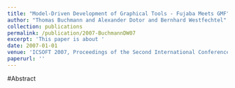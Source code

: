 ```yaml
---
title: "Model-Driven Development of Graphical Tools - Fujaba Meets GMF"
author: "Thomas Buchmann and Alexander Dotor and Bernhard Westfechtel"
collection: publications
permalink: /publication/2007-BuchmannDW07
excerpt: 'This paper is about '
date: 2007-01-01
venue: 'ICSOFT 2007, Proceedings of the Second International Conference on Software and Data Technologies, Volume SE, Barcelona, Spain, July 22-25, 2007'
paperurl: ''
---
```


#Abstract
